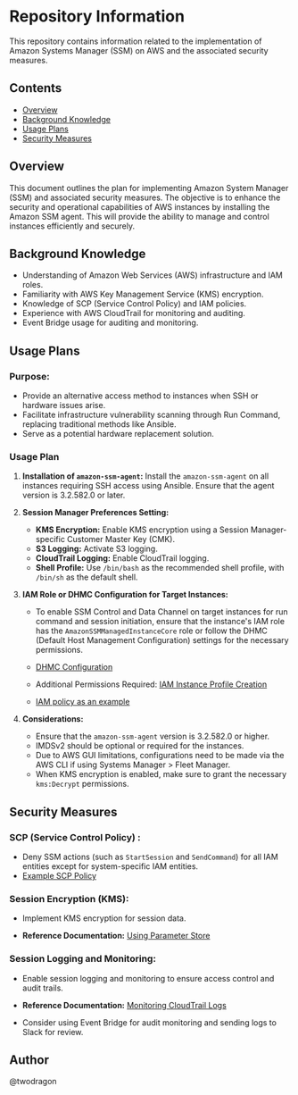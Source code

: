 # Repository Information

This repository contains information related to the implementation of Amazon Systems Manager (SSM) on AWS and the associated security measures.

## Contents

- [Overview](#overview)
- [Background Knowledge](#background-knowledge)
- [Usage Plans](#usage-plans)
- [Security Measures](#security-measures)

## Overview

This document outlines the plan for implementing Amazon System Manager (SSM) and associated security measures. 
The objective is to enhance the security and operational capabilities of AWS instances by installing the Amazon SSM agent. 
This will provide the ability to manage and control instances efficiently and securely.


## Background Knowledge

- Understanding of Amazon Web Services (AWS) infrastructure and IAM roles.
- Familiarity with AWS Key Management Service (KMS) encryption.
- Knowledge of SCP (Service Control Policy) and IAM policies.
- Experience with AWS CloudTrail for monitoring and auditing.
- Event Bridge usage for auditing and monitoring.

## Usage Plans

### Purpose:

- Provide an alternative access method to instances when SSH or hardware issues arise.
- Facilitate infrastructure vulnerability scanning through Run Command, replacing traditional methods like Ansible.
- Serve as a potential hardware replacement solution.

### Usage Plan

1. **Installation of `amazon-ssm-agent`:** Install the `amazon-ssm-agent` on all instances requiring SSH access using Ansible. Ensure that the agent version is 3.2.582.0 or later.

2. **Session Manager Preferences Setting:**

   - **KMS Encryption:** Enable KMS encryption using a Session Manager-specific Customer Master Key (CMK).
   - **S3 Logging:** Activate S3 logging.
   - **CloudTrail Logging:** Enable CloudTrail logging.
   - **Shell Profile:** Use `/bin/bash` as the recommended shell profile, with `/bin/sh` as the default shell.

3. **IAM Role or DHMC Configuration for Target Instances:**

   - To enable SSM Control and Data Channel on target instances for run command and session initiation, ensure that the instance's IAM role has the `AmazonSSMManagedInstanceCore` role or follow the DHMC (Default Host Management Configuration) settings for the necessary permissions.

   - [DHMC Configuration](https://aws.amazon.com/ko/blogs/mt/enable-management-of-your-amazon-ec2-instances-in-aws-systems-manager-using-default-host-management-configuration/)

   - Additional Permissions Required: [IAM Instance Profile Creation](https://docs.aws.amazon.com/systems-manager/latest/userguide/getting-started-create-iam-instance-profile.html#create-iam-instance-profile-ssn-logging)
   -  [IAM policy as an example](https://github.com/Twodragon0/Lambda/blob/7adbfc226d26f3c53b1060d22271cd17efd16f57/SSM/IAM_policy.json)

4. **Considerations:**

   - Ensure that the `amazon-ssm-agent` version is 3.2.582.0 or higher.
   - IMDSv2 should be optional or required for the instances.
   - Due to AWS GUI limitations, configurations need to be made via the AWS CLI if using Systems Manager > Fleet Manager.
   - When KMS encryption is enabled, make sure to grant the necessary `kms:Decrypt` permissions.

## Security Measures

### SCP (Service Control Policy) :

   - Deny SSM actions (such as `StartSession` and `SendCommand`) for all IAM entities except for system-specific IAM entities.
   - [Example SCP Policy](https://github.com/Twodragon0/Lambda/blob/7adbfc226d26f3c53b1060d22271cd17efd16f57/SSM/SCP_Policy.json)

### Session Encryption (KMS):

- Implement KMS encryption for session data.

- **Reference Documentation:** [Using Parameter Store](https://docs.aws.amazon.com/ko_kr/kms/latest/developerguide/services-parameter-store.html)

### Session Logging and Monitoring:

- Enable session logging and monitoring to ensure access control and audit trails.

- **Reference Documentation:** [Monitoring CloudTrail Logs](https://docs.aws.amazon.com/systems-manager/latest/userguide/monitoring-cloudtrail-logs.html)

- Consider using Event Bridge for audit monitoring and sending logs to Slack for review.

## Author

@twodragon

